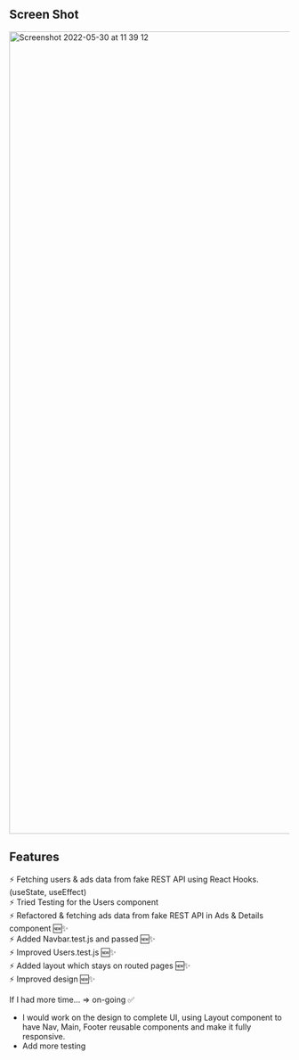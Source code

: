 ## Screen Shot

<img width="1440" alt="Screenshot 2022-05-30 at 11 39 12" src="https://user-images.githubusercontent.com/48878455/170964457-d8df4b47-30c9-4f87-b9fd-b7db7354332e.png">


## Features

⚡️ Fetching users & ads data from fake REST API using React Hooks. (useState, useEffect)\
⚡️ Tried Testing for the Users component\
⚡️ Refactored & fetching ads data from fake REST API in Ads & Details component 🆕✨\
⚡️ Added Navbar.test.js and passed 🆕✨\
⚡️ Improved Users.test.js 🆕✨\
⚡️ Added layout which stays on routed pages 🆕✨\
⚡️  Improved design 🆕✨

If I had more time... => on-going ✅

- I would work on the design to complete UI, using Layout component to have Nav, Main, Footer reusable components and make it fully responsive.
- Add more testing
